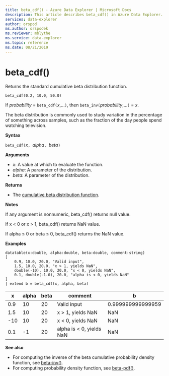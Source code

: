 ```yaml
---
title: beta_cdf() - Azure Data Explorer | Microsoft Docs
description: This article describes beta_cdf() in Azure Data Explorer.
services: data-explorer
author: orspod
ms.author: orspodek
ms.reviewer: mblythe
ms.service: data-explorer
ms.topic: reference
ms.date: 08/21/2019
---
```

# beta_cdf()

Returns the standard cumulative beta distribution function.

```kusto
beta_cdf(0.2, 10.0, 50.0)
```

If *probability* = `beta_cdf(`*x*,...`)`, then `beta_inv(`*probability*,...`)` = *x*.

The beta distribution is commonly used to study variation in the percentage of something across samples, such as the fraction of the day people spend watching television.

**Syntax**

`beta_cdf(`*x*`, `*alpha*`, `*beta*`)`

**Arguments**

* *x*: A value at which to evaluate the function.
* *alpha*: A parameter of the distribution.
* *beta*: A parameter of the distribution.

**Returns**

* The [cumulative beta distribution function](https://en.wikipedia.org/wiki/Beta_distribution#Cumulative_distribution_function).

**Notes**

If any argument is nonnumeric, beta_cdf() returns null value.

If x < 0 or x > 1, beta_cdf() returns NaN value.

If alpha ≤ 0 or beta ≤ 0, beta_cdf() returns the NaN value.

**Examples**

```kusto
datatable(x:double, alpha:double, beta:double, comment:string)
[
    0.9, 10.0, 20.0, "Valid input",
    1.5, 10.0, 20.0, "x > 1, yields NaN",
    double(-10), 10.0, 20.0, "x < 0, yields NaN",
    0.1, double(-1.0), 20.0, "alpha is < 0, yields NaN"
]
| extend b = beta_cdf(x, alpha, beta)
```

|x|alpha|beta|comment|b|
|---|---|---|---|---|
|0.9|10|20|Valid input|0.999999999999959|
|1.5|10|20|x > 1, yields NaN|NaN|
|-10|10|20|x < 0, yields NaN|NaN|
|0.1|-1|20|alpha is < 0, yields NaN|NaN|


**See also**


* For computing the inverse of the beta cumulative probability density function, see [beta-inv()](./beta-invfunction.md).
* For computing probability density function, see [beta-pdf()](./beta-pdffunction.md).